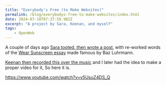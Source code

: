 ```yaml
---
title: "Everybody's Free (to Make Websites)"
permalink: /blog/everybodys-free-to-make-websites/index.html
date: 2024-07-18T07:37:59.982Z
excerpt: "A project by Sara, Keenan, and myself"
tags:
    - OpenWeb
---
```


A couple of days ago [Sara tooted, then wrote a post](https://sarajoy.dev/blog/write-websites/), with re-worked words of the [Wear Sunscreen essay](https://en.wikipedia.org/wiki/Wear_Sunscreen) made famous by Baz Luhrmann.

[Keenan then recorded this over the music](https://social.lol/@keenan/112798722706686399) and I later had the idea to make a proper video for it, So here it is.

https://www.youtube.com/watch?v=v5UsuZ4DS_Q